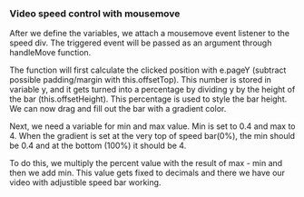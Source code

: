 ### Video speed control with mousemove

After we define the variables, we attach a mousemove event listener to the speed div. The triggered event will be passed as an argument through handleMove function.

The function will first calculate the clicked position with e.pageY (subtract possible padding/margin with this.offsetTop). This number is stored in variable y, and it gets turned into a percentage by dividing y by the height of the bar (this.offsetHeight). This percentage is used to style the bar height. We can now drag and fill out the bar with a gradient color.

Next, we need a variable for min and max value. Min is set to 0.4 and max to 4. When the gradient is set at the very top of speed bar(0%), the min should be 0.4 and at the bottom (100%) it should be 4.

To do this, we multiply the percent value with the result of max - min and then we add min. This value gets fixed to decimals and there we have our video with adjustible speed bar working.